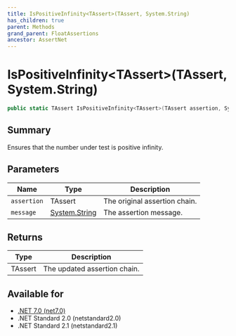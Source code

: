 ```yaml
---
title: IsPositiveInfinity<TAssert>(TAssert, System.String)
has_children: true
parent: Methods
grand_parent: FloatAssertions
ancestor: AssertNet
---
```

# IsPositiveInfinity&lt;TAssert&gt;(TAssert, System.String)

```csharp
public static TAssert IsPositiveInfinity<TAssert>(TAssert assertion, System.String message);
```

## Summary
Ensures that the number under test is positive infinity.

## Parameters
|Name|Type|Description|
|-|-|-|
|`assertion`|TAssert|The original assertion chain.|
|`message`|[System.String](https://learn.microsoft.com/en-us/dotnet/api/system.string)|The assertion message.|

## Returns
|Type|Description|
|-|-|
|TAssert|The updated assertion chain.|

## Available for
- [.NET 7.0 (net7.0)](https://versionsof.net/core/7.0/)
- .NET Standard 2.0 (netstandard2.0)
- .NET Standard 2.1 (netstandard2.1)
